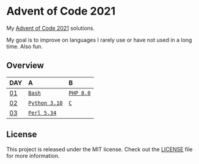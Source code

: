 # Advent of Code 2021

My [Advent of Code 2021][aoc-2021] solutions.

My goal is to improve on languages I rarely use or have not used in a long time.
Also fun.

## Overview

| DAY                                            | A                              | B                                   |
|:-----------------------------------------------|:-------------------------------|:------------------------------------|
| [01](https://adventofcode.com/2021/day/1)      | [`Bash`](./01a/main.sh)        | [`PHP 8.0`](./01b/main.php)         |
| [02](https://adventofcode.com/2021/day/2)      | [`Python 3.10`](./02a/main.py) | [`C`](./02b/main.c)                 |
| [03](https://adventofcode.com/2021/day/3)      | [`Perl 5.34`](./03a/main.pl)   |                                     |

## License

This project is released under the MIT license.
Check out the [LICENSE](LICENSE) file for more information.

[aoc-2021]: https://adventofcode.com/2021
